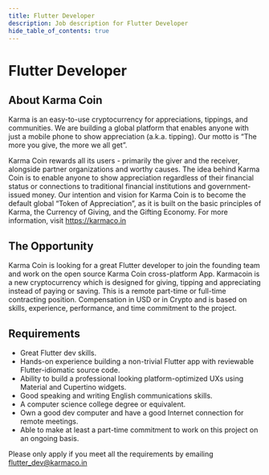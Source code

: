 ```yaml
---
title: Flutter Developer
description: Job description for Flutter Developer
hide_table_of_contents: true
---
```


# Flutter Developer

## About Karma Coin
<p>Karma is an easy-to-use cryptocurrency for appreciations, tippings, and communities. We are building a global platform that enables anyone with just a mobile phone to show appreciation (a.k.a. tipping). Our motto is “The more you give, the more we all get”.</p>

<p>Karma Coin rewards all its users - primarily the giver and the receiver, alongside partner organizations and worthy causes. The idea behind Karma Coin is to enable anyone to show appreciation regardless of their financial status or connections to traditional financial institutions and government-issued money. Our intention and vision for Karma Coin is to become the default global “Token of Appreciation”, as it is built on the basic principles of Karma, the Currency of Giving, and the Gifting Economy. For more information, visit <a href="https://karmaco.in">https://karmaco.in</a></p> 



## The Opportunity
Karma Coin is looking for a great Flutter developer to join the founding team and work on the open source Karma Coin cross-platform App. Karmacoin is a new cryptocurrency which is designed for giving, tipping and appreciating instead of paying or saving. This is a remote part-time or full-time contracting position. Compensation in USD or in Crypto and is based on skills, experience, performance, and time commitment to the project.

## Requirements
- Great Flutter dev skills.
- Hands-on experience building a non-trivial Flutter app with reviewable Flutter-idiomatic source code.
- Ability to build a professional looking platform-optimized UXs using Material and Cupertino widgets.
- Good speaking and writing English communications skills.
- A computer science college degree or equivalent.
- Own a good dev computer and have a good Internet connection for remote meetings.
- Able to make at least a part-time commitment to work on this project on an ongoing basis.

Please only apply if you meet all the requirements by emailing <a href='mailto://flutter_dev@karmaco.in'>flutter_dev@karmaco.in</a>